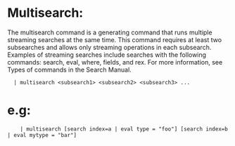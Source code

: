 Multisearch:
============

The multisearch command is a generating command that runs multiple streaming searches at the same time.
 This command requires at least two subsearches and allows only streaming operations in each subsearch.
 Examples of streaming searches include searches with the following commands: search, eval, where, fields, and rex.
 For more information, see Types of commands in the Search Manual.


      | multisearch <subsearch1> <subsearch2> <subsearch3> ...

e.g:
====
        | multisearch [search index=a | eval type = "foo"] [search index=b | eval mytype = "bar"]

